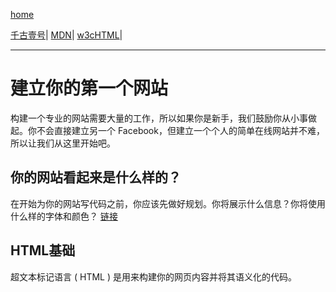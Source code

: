 [home](https://github.com/1211ciel/ciel/blob/main/README.md)

[千古壹号](https://github.com/qianguyihao/Web)|
[MDN](https://developer.mozilla.org/zh-CN/docs/learn)|
[w3cHTML](https://www.w3school.com.cn/html/index.asp)|

---

# 建立你的第一个网站
构建一个专业的网站需要大量的工作，所以如果你是新手，我们鼓励你从小事做起。你不会直接建立另一个 Facebook，但建立一个个人的简单在线网站并不难，所以让我们从这里开始吧。

## 你的网站看起来是什么样的？

在开始为你的网站写代码之前，你应该先做好规划。你将展示什么信息？你将使用什么样的字体和颜色？ [链接](https://developer.mozilla.org/zh-CN/docs/Learn/Getting_started_with_the_web/What_will_your_website_look_like)

## HTML基础
超文本标记语言 ( HTML ) 是用来构建你的网页内容并将其语义化的代码。
